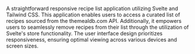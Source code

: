 A straightforward responsive recipe list application utilizing Svelte and Tailwind CSS. This application enables users to access a curated list of recipes sourced from the themealdb.com API. Additionally, it empowers users to seamlessly remove recipes from their list through the utilization of Svelte's store functionality. The user interface design prioritizes responsiveness, ensuring optimal viewing across various devices and screen sizes.
